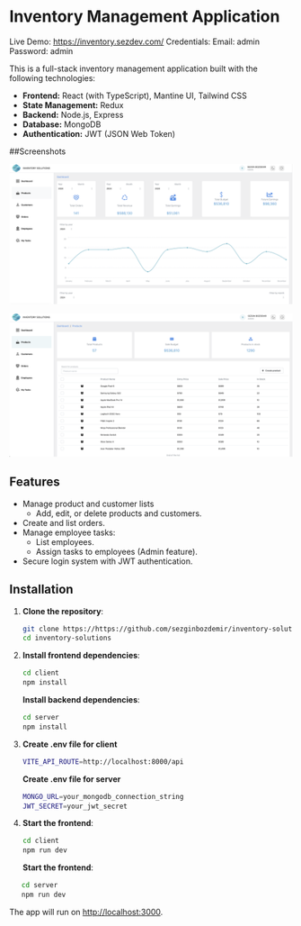 # Inventory Management Application
Live Demo: https://inventory.sezdev.com/
Credentials:
Email: admin
Password: admin

This is a full-stack inventory management application built with the following technologies:

- **Frontend:** React (with TypeScript), Mantine UI, Tailwind CSS
- **State Management:** Redux
- **Backend:** Node.js, Express
- **Database:** MongoDB
- **Authentication:** JWT (JSON Web Token)

##Screenshots

![Dashboard](./screenshots/dashboard1.png)

![Product Table](./screenshots/table1.png)

## Features

- Manage product and customer lists
  - Add, edit, or delete products and customers.
- Create and list orders.
- Manage employee tasks:
  - List employees.
  - Assign tasks to employees (Admin feature).
- Secure login system with JWT authentication.

## Installation

1. **Clone the repository**:

   ```bash
   git clone https://https://github.com/sezginbozdemir/inventory-solutions
   cd inventory-solutions
   ```

2. **Install frontend dependencies**:

   ```bash
   cd client
   npm install
   ```

   **Install backend dependencies**:

   ```bash
   cd server
   npm install
   ```

3. **Create .env file for client**

   ```bash
   VITE_API_ROUTE=http://localhost:8000/api
   ```

   **Create .env file for server**

   ```bash
   MONGO_URL=your_mongodb_connection_string
   JWT_SECRET=your_jwt_secret
   ```

4. **Start the frontend**:

   ```bash
   cd client
   npm run dev

   ```

   **Start the frontend**:

```bash
   cd server
   npm run dev

```

The app will run on [http://localhost:3000](http://localhost:3000).

